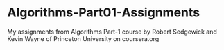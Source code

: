 # Algorithms-Part01-Assignments
My assignments from Algorithms Part-1 course by Robert Sedgewick and Kevin Wayne of Princeton University  on coursera.org

